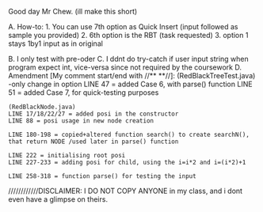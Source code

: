 Good day Mr Chew. (ill make this short)

A. How-to:
	1. You can use 7th option as Quick Insert (input followed as sample you provided)
	2. 6th option is the RBT (task requested)
	3. option 1 stays 1by1 input as in original

B. I only test with pre-oder
C. I ddnt do try-catch if user input string when program expect int, vice-versa since not required by the coursework
D. Amendment [My comment start/end with //** **//]:
	(RedBlackTreeTest.java)
	-only change in option
	LINE 47 = added Case 6, with parse() function
	LINE 51 = added Case 7, for quick-testing purposes

	(RedBlackNode.java)
	LINE 17/18/22/27 = added posi in the constructor
	LINE 88 = posi usage in new node creation

	LINE 180-198 = copied+altered function search() to create searchN(), that return NODE /used later in parse() function

	LINE 222 = initialising root posi
	LINE 227-233 = adding posi for child, using the i=i*2 and i=(i*2)+1

	LINE 258-318 = function parse() for testing the input



////////////DISCLAIMER: I DO NOT COPY ANYONE in my class, and i dont even have a glimpse on theirs.
